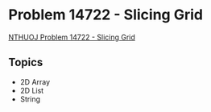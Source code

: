 # Problem 14722 - Slicing Grid
[NTHUOJ Problem 14722 - Slicing Grid](https://acm.cs.nthu.edu.tw/problem/14722/)


## Topics
- 2D Array
- 2D List
- String